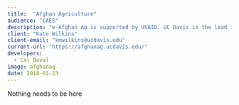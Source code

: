 ```yaml
---
title:  "Afghan Agriculture"
audience: "CAES"
description: "e-Afghan Ag is supported by USAID. UC Davis is the lead institution. Over 70 institutions have contributed content. e-Afghan Ag is considered the most comprehensive collection of practical information available to help the farmers of Afghanistan. The project started with USAID funding managed through USDA. "
client: "Kate Wilkins"
client-email: "kmwilkins@ucdavis.edu"
current-url: "https://afghanag.ucdavis.edu/"
developers:
  - Cal Doval
image: afghanag
date: 2018-01-23
---
```


Nothing needs to be here
